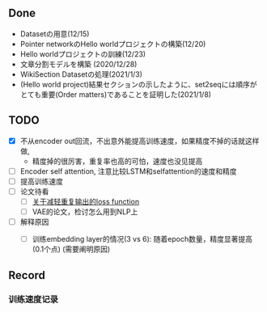 ## Done

* Datasetの用意(12/15)
* Pointer networkのHello worldプロジェクトの構築(12/20)
* Hello worldプロジェクトの訓練(12/23)
* 文章分割モデルを構築 (2020/12/28)
* WikiSection Datasetの処理(2021/1/3)
* (Hello world project)結果セクションの示したように、set2seqには順序がとても重要(Order matters)であることを証明した(2021/1/8)


## TODO

- [X] 不从encoder out回流，不出意外能提高训练速度，如果精度不掉的话就这样做, 
  - 精度掉的很厉害，重复率也高的可怕，速度也没见提高
- [ ] Encoder self attention, 注意比较LSTM和selfattention的速度和精度
- [ ] 提高训练速度
- [ ] 论文待看
  - [ ] [关于减轻重复输出的loss function](https://arxiv.org/abs/1908.04319) 
  - [ ] VAE的论文，检讨怎么用到NLP上
- [ ] 解释原因
  - [ ] 训练embedding layer的情况(3 vs 6): 随着epoch数量，精度显著提高(0.1个点) (需要阐明原因)


## Record

### 训练速度记录

